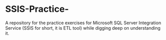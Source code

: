 # SSIS-Practice-
A repository for the practice exercises for Microsoft SQL Server Integration Service (SSIS for short, it is ETL tool) while digging deep on understanding it.   

